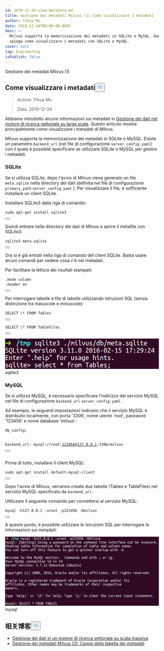 ```yaml
---
id: 2019-12-24-view-metadata.md
title: Gestione dei metadati Milvus (1) Come visualizzare i metadati
author: Yihua Mo
date: 2019-12-24T00:00:00.000Z
desc: >-
  Milvus supporta la memorizzazione dei metadati in SQLite o MySQL. Questo post
  spiega come visualizzare i metadati con SQLite e MySQL.
cover: null
tag: Engineering
isPublish: false
---
```

<custom-h1>Gestione dei metadati Milvus (1)</custom-h1><h2 id="How-to-View-Metadata" class="common-anchor-header">Come visualizzare i metadati<button data-href="#How-to-View-Metadata" class="anchor-icon" translate="no">
      <svg translate="no"
        aria-hidden="true"
        focusable="false"
        height="20"
        version="1.1"
        viewBox="0 0 16 16"
        width="16"
      >
        <path
          fill="#0092E4"
          fill-rule="evenodd"
          d="M4 9h1v1H4c-1.5 0-3-1.69-3-3.5S2.55 3 4 3h4c1.45 0 3 1.69 3 3.5 0 1.41-.91 2.72-2 3.25V8.59c.58-.45 1-1.27 1-2.09C10 5.22 8.98 4 8 4H4c-.98 0-2 1.22-2 2.5S3 9 4 9zm9-3h-1v1h1c1 0 2 1.22 2 2.5S13.98 12 13 12H9c-.98 0-2-1.22-2-2.5 0-.83.42-1.64 1-2.09V6.25c-1.09.53-2 1.84-2 3.25C6 11.31 7.55 13 9 13h4c1.45 0 3-1.69 3-3.5S14.5 6 13 6z"
        ></path>
      </svg>
    </button></h2><blockquote>
<p>Autore: Yihua Mo</p>
<p>Data: 2019-12-24</p>
</blockquote>
<p>Abbiamo introdotto alcune informazioni sui metadati in <a href="https://medium.com/@milvusio/managing-data-in-massive-scale-vector-search-engine-db2e8941ce2f">Gestione dei dati nel motore di ricerca vettoriale su larga scala</a>. Questo articolo mostra principalmente come visualizzare i metadati di Milvus.</p>
<p>Milvus supporta la memorizzazione dei metadati in SQLite o MySQL. Esiste un parametro <code translate="no">backend_url</code> (nel file di configurazione <code translate="no">server_config.yaml</code>) con il quale è possibile specificare se utilizzare SQLite o MySQL per gestire i metadati.</p>
<h3 id="SQLite" class="common-anchor-header">SQLite</h3><p>Se si utilizza SQLite, dopo l'avvio di Milvus viene generato un file <code translate="no">meta.sqlite</code> nella directory dei dati (definita nel file di configurazione <code translate="no">primary_path</code> <code translate="no">server_config.yaml</code> ). Per visualizzare il file, è sufficiente installare un client SQLite.</p>
<p>Installare SQLite3 dalla riga di comando:</p>
<pre><code translate="no" class="language-shell"><span class="hljs-built_in">sudo</span> apt-get install sqlite3
<button class="copy-code-btn"></button></code></pre>
<p>Quindi entrare nella directory dei dati di Milvus e aprire il metafile con SQLite3:</p>
<pre><code translate="no" class="language-shell">sqlite3 meta.sqlite
<button class="copy-code-btn"></button></code></pre>
<p>Ora si è già entrati nella riga di comando del client SQLite. Basta usare alcuni comandi per vedere cosa c'è nei metadati.</p>
<p>Per facilitare la lettura dei risultati stampati:</p>
<pre><code translate="no" class="language-sql">.mode column
.header <span class="hljs-keyword">on</span>
<button class="copy-code-btn"></button></code></pre>
<p>Per interrogare tabelle e file di tabelle utilizzando istruzioni SQL (senza distinzione tra maiuscole e minuscole):</p>
<pre><code translate="no" class="language-sql">SELECT \* FROM Tables
<button class="copy-code-btn"></button></code></pre>
<pre><code translate="no" class="language-sql">SELECT \* FROM TableFiles
<button class="copy-code-btn"></button></code></pre>
<p>
  
   <span class="img-wrapper"> <img translate="no" src="https://raw.githubusercontent.com/milvus-io/community/master/blog/assets/metadata/sqlite3.png" alt="sqlite3" class="doc-image" id="sqlite3" />
   </span> <span class="img-wrapper"> <span>sqlite3</span> </span></p>
<h3 id="MySQL" class="common-anchor-header">MySQL</h3><p>Se si utilizza MySQL, è necessario specificare l'indirizzo del servizio MySQL nel file di configurazione <code translate="no">backend_url</code> <code translate="no">server_config.yaml</code> .</p>
<p>Ad esempio, le seguenti impostazioni indicano che il servizio MySQL è distribuito localmente, con porta '3306', nome utente 'root', password '123456' e nome database 'milvus':</p>
<pre><code translate="no">db_config:

   backend_url: mysql://root:123456@127.0.0.1:3306/milvus
<button class="copy-code-btn"></button></code></pre>
<p>Prima di tutto, installare il client MySQL:</p>
<pre><code translate="no" class="language-shell">sudo apt-<span class="hljs-keyword">get</span> install <span class="hljs-literal">default</span>-mysql-client
<button class="copy-code-btn"></button></code></pre>
<p>Dopo l'avvio di Milvus, verranno create due tabelle (Tables e TableFiles) nel servizio MySQL specificato da <code translate="no">backend_url</code>.</p>
<p>Utilizzare il seguente comando per connettersi al servizio MySQL:</p>
<pre><code translate="no" class="language-shell">mysql -h127.0.0.1 -uroot -p123456 -Dmilvus
<button class="copy-code-btn"></button></code></pre>
<p>A questo punto, è possibile utilizzare le istruzioni SQL per interrogare le informazioni sui metadati:</p>
<p>
  
   <span class="img-wrapper"> <img translate="no" src="https://raw.githubusercontent.com/milvus-io/community/master/blog/assets/metadata/mysql.png" alt="mysql" class="doc-image" id="mysql" />
   </span> <span class="img-wrapper"> <span>mysql</span> </span></p>
<h2 id="相关博客" class="common-anchor-header">相关博客<button data-href="#相关博客" class="anchor-icon" translate="no">
      <svg translate="no"
        aria-hidden="true"
        focusable="false"
        height="20"
        version="1.1"
        viewBox="0 0 16 16"
        width="16"
      >
        <path
          fill="#0092E4"
          fill-rule="evenodd"
          d="M4 9h1v1H4c-1.5 0-3-1.69-3-3.5S2.55 3 4 3h4c1.45 0 3 1.69 3 3.5 0 1.41-.91 2.72-2 3.25V8.59c.58-.45 1-1.27 1-2.09C10 5.22 8.98 4 8 4H4c-.98 0-2 1.22-2 2.5S3 9 4 9zm9-3h-1v1h1c1 0 2 1.22 2 2.5S13.98 12 13 12H9c-.98 0-2-1.22-2-2.5 0-.83.42-1.64 1-2.09V6.25c-1.09.53-2 1.84-2 3.25C6 11.31 7.55 13 9 13h4c1.45 0 3-1.69 3-3.5S14.5 6 13 6z"
        ></path>
      </svg>
    </button></h2><ul>
<li><a href="https://medium.com/@milvusio/managing-data-in-massive-scale-vector-search-engine-db2e8941ce2f">Gestione dei dati in un motore di ricerca vettoriale su scala massiva</a></li>
<li><a href="https://medium.com/@milvusio/milvus-metadata-management-2-fields-in-the-metadata-table-3bf0d296ca6d">Gestione dei metadati Milvus (2): Campi della tabella dei metadati</a></li>
</ul>
